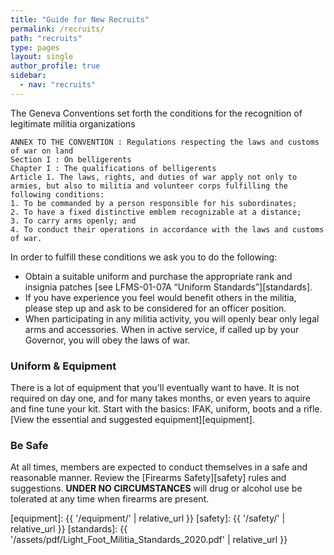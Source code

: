 ```yaml
---
title: "Guide for New Recruits"
permalink: /recruits/
path: "recruits"
type: pages
layout: single
author_profile: true
sidebar:
  - nav: "recruits"
---
```


The Geneva Conventions set forth the conditions for the recognition of legitimate militia organizations

```
ANNEX TO THE CONVENTION : Regulations respecting the laws and customs of war on land
Section I : On belligerents 
Chapter I : The qualifications of belligerents
Article 1. The laws, rights, and duties of war apply not only to armies, but also to militia and volunteer corps fulfilling the following conditions: 
1. To be commanded by a person responsible for his subordinates;
2. To have a fixed distinctive emblem recognizable at a distance;
3. To carry arms openly; and
4. To conduct their operations in accordance with the laws and customs of war.
```

In order to fulfill these conditions we ask you to do the following:
* Obtain a suitable uniform and purchase the appropriate rank and insignia patches [see LFMS-01-07A “Uniform Standards”][standards].
* If you have experience you feel would benefit others in the militia, please step up and ask to be considered for an officer position.
* When participating in any militia activity, you will openly bear only legal arms and accessories. When in active service, if called up by your Governor, you will obey the laws of war.

### Uniform & Equipment

There is a lot of equipment that you'll eventually want to have. It is not required on day one, and for many takes months, or even years to aquire and fine tune your kit. Start with the basics: IFAK, uniform, boots and a rifle. [View the essential and suggested equipment][equipment].

### Be Safe

At all times, members are expected to conduct themselves in a safe and reasonable manner. Review the [Firearms Safety][safety] rules and suggestions.  **UNDER NO CIRCUMSTANCES** will drug or alcohol use be tolerated at any time when firearms are present.



[equipment]: {{ '/equipment/' | relative_url }}
[safety]: {{ '/safety/' | relative_url }}
[standards]: {{ '/assets/pdf/Light_Foot_Militia_Standards_2020.pdf' | relative_url }}
